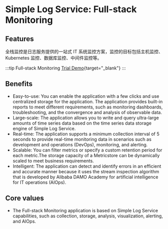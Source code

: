 # Simple Log Service: Full-stack Monitoring

## Features

全栈监控是日志服务提供的一站式 IT 系统监控方案，监控的目标包括主机监控、Kubernetes 监控、数据库监控、中间件监控等。

:::tip Full-stack Monitoring
[Trial Demo](/playground/demo.html?dest=/lognext/app/monitor/sls-mall/sls-mall%3Fresource=/fullmonitor/project/sls-mall/logstore/logstore/dashboardtemplate/fullstack-monitor-host-common-overview){target="_blank"}
:::

## Benefits

- Easy-to-use: You can enable the application with a few clicks and use centralized storage for the application. The application provides built-in reports to meet different requirements, such as monitoring dashboards, troubleshooting, and the convergence and analysis of observable data.
- Large-scale: The application allows you to write and query ultra-large amounts of time series data based on the time series data storage engine of Simple Log Service.
- Real-time: The application supports a minimum collection interval of 5 seconds to provide real-time monitoring data in scenarios such as development and operations (DevOps), monitoring, and alerting.
- Scalable: You can filter metrics or specify a custom retention period for each metric.The storage capacity of a Metricstore can be dynamically scaled to meet business requirements.
- Intelligent: The application can detect and identify errors in an efficient and accurate manner because it uses the stream inspection algorithm that is developed by Alibaba DAMO Academy for artificial intelligence for IT operations (AIOps).

## Core values

- The Full-stack Monitoring application is based on Simple Log Service capabilities, such as collection, storage, analysis, visualization, alerting, and AIOps.
